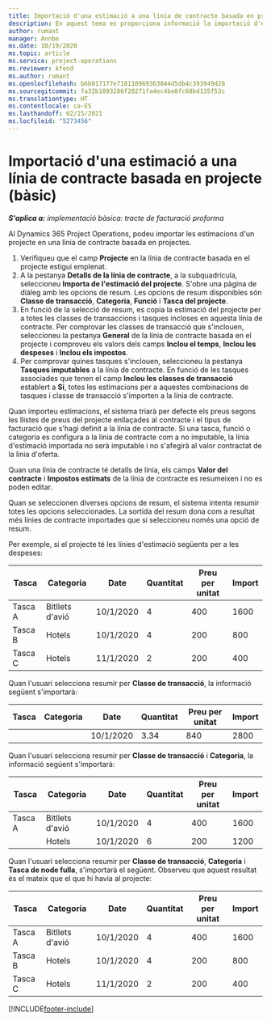 ```yaml
---
title: Importació d'una estimació a una línia de contracte basada en projecte (bàsic)
description: En aquest tema es proporciona informació la importació d'estimacions financeres d'un projecte a una línia de contracte.
author: rumant
manager: Annbe
ms.date: 10/19/2020
ms.topic: article
ms.service: project-operations
ms.reviewer: kfend
ms.author: rumant
ms.openlocfilehash: b6b017177e718110969363844d5db4c393949d28
ms.sourcegitcommit: fa32b1893286f20271fa4ec4be8fc68bd135f53c
ms.translationtype: HT
ms.contentlocale: ca-ES
ms.lasthandoff: 02/15/2021
ms.locfileid: "5273456"
---
```

# <a name="import-an-estimate-to-a-project-based-contract-line---lite"></a>Importació d'una estimació a una línia de contracte basada en projecte (bàsic)

_**S'aplica a:** implementació bàsica: tracte de facturació proforma_

Al Dynamics 365 Project Operations, podeu importar les estimacions d'un projecte en una línia de contracte basada en projectes.

1. Verifiqueu que el camp **Projecte** en la línia de contracte basada en el projecte estigui emplenat.
2. A la pestanya **Detalls de la línia de contracte**, a la subquadrícula, seleccioneu **Importa de l'estimació del projecte**. S'obre una pàgina de diàleg amb les opcions de resum. Les opcions de resum disponibles són **Classe de transacció**, **Categoria**, **Funció** i **Tasca del projecte**.
3. En funció de la selecció de resum, es copia la estimació del projecte per a totes les classes de transaccions i tasques incloses en aquesta línia de contracte. Per comprovar les classes de transacció que s'inclouen, seleccioneu la pestanya **General** de la línia de contracte basada en el projecte i comproveu els valors dels camps **Inclou el temps**, **Inclou les despeses** i **Inclou els impostos**. 
4. Per comprovar quines tasques s'inclouen, seleccioneu la pestanya **Tasques imputables** a la línia de contracte. En funció de les tasques associades que tenen el camp **Inclou les classes de transacció** establert a **Sí**, totes les estimacions per a aquestes combinacions de tasques i classe de transacció s'importen a la línia de contracte.

Quan importeu estimacions, el sistema triarà per defecte els preus segons les llistes de preus del projecte enllaçades al contracte i el tipus de facturació que s'hagi definit a la línia de contracte. Si una tasca, funció o categoria es configura a la línia de contracte com a no imputable, la línia d'estimació importada no serà imputable i no s'afegirà al valor contractat de la línia d'oferta.

Quan una línia de contracte té detalls de línia, els camps **Valor del contracte** i **Impostos estimats** de la línia de contracte es resumeixen i no es poden editar.

Quan se seleccionen diverses opcions de resum, el sistema intenta resumir totes les opcions seleccionades. La sortida del resum dona com a resultat més línies de contracte importades que si seleccioneu només una opció de resum.

Per exemple, si el projecte té les línies d'estimació següents per a les despeses:

| Tasca | Categoria | Date | Quantitat | Preu per unitat | Import |
| --- | --- | --- | --- | --- | --- |
| Tasca A | Bitllets d'avió | 10/1/2020 | 4 | 400 | 1600 |
| Tasca B | Hotels | 10/1/2020 | 4 | 200 | 800 |
| Tasca C | Hotels | 11/1/2020 | 2 | 200 | 400 |

Quan l'usuari selecciona resumir per **Classe de transacció**, la informació següent s'importarà:

| Tasca | Categoria | Date | Quantitat | Preu per unitat | Import |
| --- | --- | --- | --- | --- | --- |
| &nbsp; | &nbsp; | 10/1/2020 | 3.34 | 840 | 2800 |

Quan l'usuari selecciona resumir per **Classe de transacció** i **Categoria**, la informació següent s'importarà:

| Tasca | Categoria | Date | Quantitat | Preu per unitat | Import |
| --- | --- | --- | --- | --- | --- |
| Tasca A | Bitllets d'avió | 10/1/2020 | 4 | 400 | 1600 |
| &nbsp;| Hotels | 10/1/2020 | 6 | 200 | 1200 |

Quan l'usuari selecciona resumir per **Classe de transacció**, **Categoria** i **Tasca de node fulla**, s'importarà el següent. Observeu que aquest resultat és el mateix que el que hi havia al projecte:

| Tasca | Categoria | Date | Quantitat | Preu per unitat | Import |
| --- | --- | --- | --- | --- | --- |
| Tasca A | Bitllets d'avió | 10/1/2020 | 4 | 400 | 1600 |
| Tasca B | Hotels | 10/1/2020 | 4 | 200 | 800 |
| Tasca C | Hotels | 11/1/2020 | 2 | 200 | 400 |


[!INCLUDE[footer-include](../../includes/footer-banner.md)]